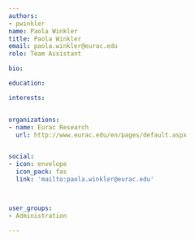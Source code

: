 ```yaml
---
authors:
- pwinkler
name: Paola Winkler
title: Paola Winkler
email: paola.winkler@eurac.edu
role: Team Assistant

bio: 

education:

interests:


organizations:
- name: Eurac Research
  url: http://www.eurac.edu/en/pages/default.aspx


social:
- icon: envelope
  icon_pack: fas
  link: 'mailto:paola.winkler@eurac.edu'



user_groups:
- Administration

---
```




